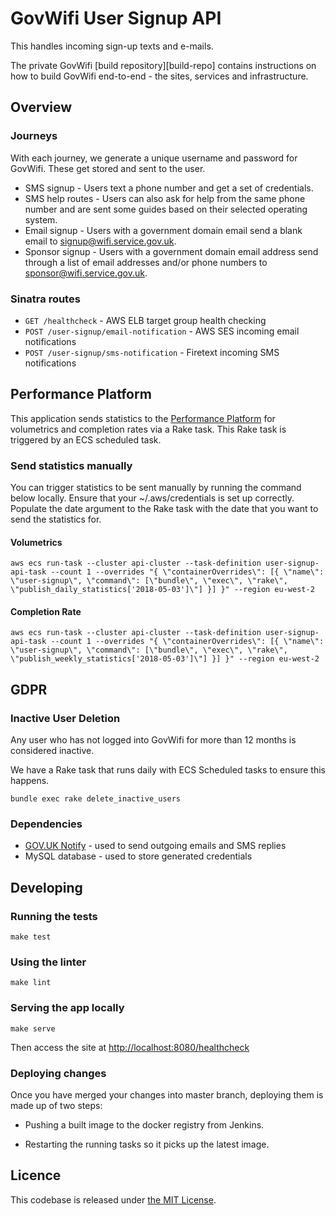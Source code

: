 # GovWifi User Signup API

This handles incoming sign-up texts and e-mails.

The private GovWifi [build repository][build-repo] contains instructions on how to build GovWifi end-to-end - the sites, services and infrastructure.

## Overview

### Journeys

With each journey, we generate a unique username and password for GovWifi.
These get stored and sent to the user.

* SMS signup - Users text a phone number and get a set of credentials.
* SMS help routes - Users can also ask for help from the same phone number and
  are sent some guides based on their selected operating system.
* Email signup - Users with a government domain email send a blank email to
  signup@wifi.service.gov.uk.
* Sponsor signup - Users with a government domain email address send through a
  list of email addresses and/or phone numbers to sponsor@wifi.service.gov.uk.

### Sinatra routes

* `GET /healthcheck` - AWS ELB target group health checking
* `POST /user-signup/email-notification` - AWS SES incoming email notifications
* `POST /user-signup/sms-notification` - Firetext incoming SMS notifications

## Performance Platform

This application sends statistics to the [Performance Platform][performance-platform] for volumetrics and completion rates via a Rake task.  This Rake task is triggered by an ECS scheduled task.

### Send statistics manually

You can trigger statistics to be sent manually by running the command below locally.
Ensure that your ~/.aws/credentials is set up correctly.
Populate the date argument to the Rake task with the date that you want to send the statistics for.

#### Volumetrics

```shell
aws ecs run-task --cluster api-cluster --task-definition user-signup-api-task --count 1 --overrides "{ \"containerOverrides\": [{ \"name\": \"user-signup\", \"command\": [\"bundle\", \"exec\", \"rake\", \"publish_daily_statistics['2018-05-03']\"] }] }" --region eu-west-2
```

#### Completion Rate

```shell
aws ecs run-task --cluster api-cluster --task-definition user-signup-api-task --count 1 --overrides "{ \"containerOverrides\": [{ \"name\": \"user-signup\", \"command\": [\"bundle\", \"exec\", \"rake\", \"publish_weekly_statistics['2018-05-03']\"] }] }" --region eu-west-2
```

## GDPR

### Inactive User Deletion

Any user who has not logged into GovWifi for more than 12 months is considered inactive.

We have a Rake task that runs daily with ECS Scheduled tasks to ensure this happens.

```shell
bundle exec rake delete_inactive_users
```

### Dependencies

* [GOV.UK Notify][Notify] - used to send outgoing emails and SMS replies
* MySQL database - used to store generated credentials

## Developing

### Running the tests

```shell
make test
```

### Using the linter

```shell
make lint
```

### Serving the app locally

```shell
make serve
```

Then access the site at <http://localhost:8080/healthcheck>

### Deploying changes

Once you have merged your changes into master branch, deploying them is made up of
two steps:

* Pushing a built image to the docker registry from Jenkins.

* Restarting the running tasks so it picks up the latest image.

## Licence

This codebase is released under [the MIT License][mit].

[mit]: LICENCE
[performance-platform]:https://www.gov.uk/performance/govwifi
[Notify]:https://www.notifications.service.gov.uk/
